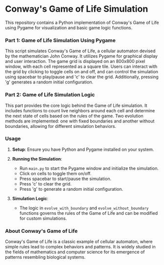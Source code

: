 
# Conway's Game of Life Simulation

This repository contains a Python implementation of Conway's Game of Life using Pygame for visualization and basic game logic functions.

### Part 1: Game of Life Simulation Using Pygame

This script simulates Conway's Game of Life, a cellular automaton devised by the mathematician John Conway. It utilizes Pygame for graphical display and user interaction. The game grid is displayed on an 800x800 pixel window, with each cell represented as a square tile. Users can interact with the grid by clicking to toggle cells on and off, and can control the simulation using spacebar to play/pause and 'c' to clear the grid. Additionally, pressing 'g' generates a random initial configuration.

### Part 2: Game of Life Simulation Logic

This part provides the core logic behind the Game of Life simulation. It includes functions to count live neighbors around each cell and determine the next state of cells based on the rules of the game. Two evolution methods are implemented: one with fixed boundaries and another without boundaries, allowing for different simulation behaviors.

### Usage

1. **Setup**: Ensure you have Python and Pygame installed on your system.
   
2. **Running the Simulation**:
   - Run `main.py` to start the Pygame window and initialize the simulation.
   - Click on cells to toggle them on/off.
   - Press spacebar to start/pause the simulation.
   - Press 'c' to clear the grid.
   - Press 'g' to generate a random initial configuration.

3. **Simulation Logic**:
   - The logic in `evolve_with_boundary` and `evolve_without_boundary` functions governs the rules of the Game of Life and can be modified for custom simulations.

### About Conway's Game of Life

Conway's Game of Life is a classic example of cellular automaton, where simple rules lead to complex behaviors and patterns. It is widely studied in the fields of mathematics and computer science for its emergence of patterns resembling biological systems.


